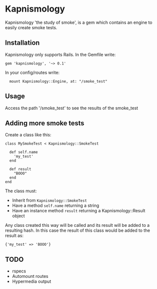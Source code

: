 # Kapnismology

Kapnismology 'the study of smoke', is a gem which contains an engine to easily create smoke tests.

## Installation

Kapnismology only supports Rails.
In the Gemfile write:
```
gem 'kapnismology', '~> 0.1'
```

In your config/routes write:

```
  mount Kapnismology::Engine, at: "/smoke_test"
```

## Usage

Access the path '/smoke_test' to see the results of the smoke_test


## Adding more smoke tests

Create a class like this:
```
class MySmokeTest < Kapnismology::SmokeTest

  def self.name
    'my_test'
  end

  def result
    "BOOO"
  end
end
```

The class must:
- Inherit from `Kapnismology::SmokeTest`
- Have a method `self.name` returning a string
- Have an instance method `result` returning a Kapnismology::Result object

Any class created this way will be called and its result will be added to a resulting hash.
In this case the result of this class would be added to the result as:
```
{'my_test' => 'BOOO'}
```

## TODO

- rspecs
- Automount routes
- Hypermedia output
